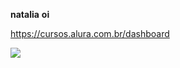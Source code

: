 **natalia**
**oi**

https://cursos.alura.com.br/dashboard

![](https://media.tenor.com/hpUSX8dB9c0AAAAC/cony-crying-laughing.gif)



